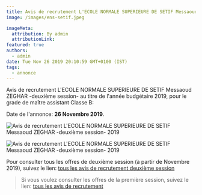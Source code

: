 ```yaml
---
title: Avis de recrutement L'ECOLE NORMALE SUPERIEURE DE SETIF Messaoud ZEGHAR -deuxième session-
image: /images/ens-setif.jpeg

imageMeta:
  attribution: By admin
  attributionLink:
featured: true
authors:
  - admin
date: Tue Nov 26 2019 20:10:59 GMT+0100 (IST)
tags:
  - annonce
---
```

Avis de recrutement L'ECOLE NORMALE SUPERIEURE DE SETIF Messaoud ZEGHAR -deuxième session- au titre de l'année budgétaire 2019, pour le grade de maître assistant Classe B:

Date de l'annonce: **26 Novembre 2019**.

![Avis de recrutement L'ECOLE NORMALE SUPERIEURE DE SETIF Messaoud ZEGHAR -deuxième session- 2019](/images/avis-de-recr-universite-ens-setif-dexieme-session.jpeg)

![Avis de recrutement L'ECOLE NORMALE SUPERIEURE DE SETIF Messaoud ZEGHAR -deuxième session- 2019](/images/avis-de-recr-universite-ens-setif-dexieme-session-2.jpeg)

Pour consulter tous les offres de deuxième session (à partir de Novembre 2019), suivez le lien: [tous les avis de recrutement deuxième session](/tous-les-avis-de-recrutement-mitre-assistant-classe-b-au-titre-de-l-annee-2019-deuxieme-session/)

>Si vous voulez consulter les offres de la première session, suivez le lien: [tous les avis de recrutement](/tous_les_avis_de_recrutement_annee_budgetaire_2019/)
